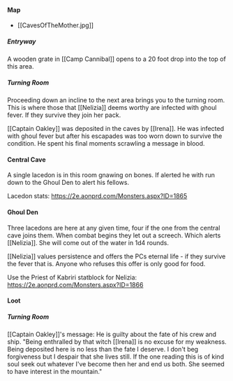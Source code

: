 #### Map
- [[CavesOfTheMother.jpg]]

##### Entryway
A wooden grate in [[Camp Cannibal]] opens to a 20 foot drop into the top of this area.

##### Turning Room
Proceeding down an incline to the next area brings you to the turning room. This is where those that [[Nelizia]] deems worthy are infected with ghoul fever. If they survive they join her pack.

[[Captain Oakley]] was deposited in the caves by [[Irena]]. He was infected with ghoul fever but after his escapades was too worn down to survive the condition. He spent his final moments scrawling a message in blood.

#### Central Cave
A single lacedon is in this room gnawing on bones. If alerted he with run down to the Ghoul Den to alert his fellows.

Lacedon stats: https://2e.aonprd.com/Monsters.aspx?ID=1865

#### Ghoul Den
Three lacedons are here at any given time, four if the one from the central cave joins them. When combat begins they let out a screech. Which alerts [[Nelizia]]. She will come out of the water in 1d4 rounds.

[[Nelizia]] values persistence and offers the PCs eternal life - if they survive the fever that is. Anyone who refuses this offer is only good for food.

Use the Priest of Kabriri statblock for Nelizia: https://2e.aonprd.com/Monsters.aspx?ID=1866


#### Loot
##### Turning Room
[[Captain Oakley]]'s message: He is guilty about the fate of his crew and ship. "Being enthralled by that witch [[Irena]] is no excuse for my weakness. Being deposited here is no less than the fate I deserve. I don't beg forgiveness but I despair that she lives still. If the one reading this is of kind soul seek out whatever I've become then her and end us both. She seemed to have interest in the mountain."